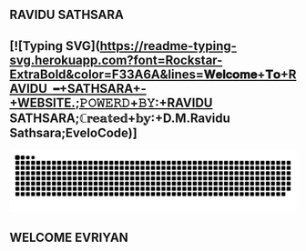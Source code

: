 ## RAVIDU SATHSARA

## [![Typing SVG](https://readme-typing-svg.herokuapp.com?font=Rockstar-ExtraBold&color=F33A6A&lines=𝐖𝐞𝐥𝐜𝐨𝐦𝐞+𝐓𝐨+RAVIDU╺+SATHSARA+-+WEBSITE.;𝙿𝙾𝚆𝙴𝚁𝙳+𝙱𝚈:+RAVIDU SATHSARA;ℂ𝕣𝕖𝕒𝕥𝕖𝕕+𝕓𝕪:+D.M.Ravidu Sathsara;EveloCode)]


<p align="center">
    <img src="https://github.com/Platane/snk/raw/output/github-contribution-grid-snake.svg" alt="nz" width="700"/>
</p>

## WELCOME EVRIYAN
